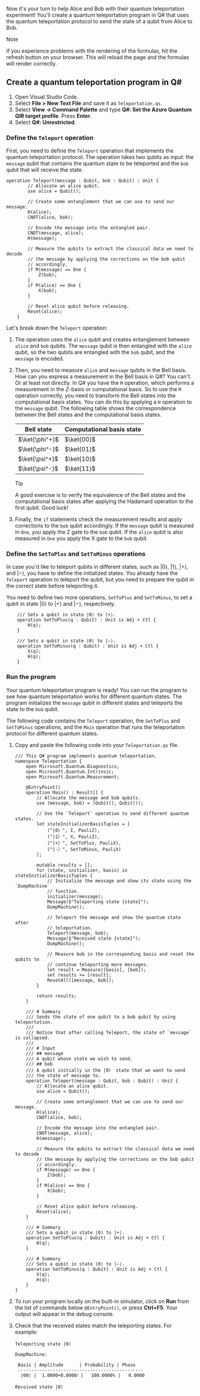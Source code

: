 
Now it's your turn to help Alice and Bob with their quantum teleportation experiment! You'll create a quantum teleportation program in Q# that uses the quantum teleportation protocol to send the state of a qubit from Alice to Bob. 

> [!NOTE]
> If you experience problems with the rendering of the formulas, hit the refresh button on your browser. This will reload the page and the formulas will render correctly.

## Create a quantum teleportation program in Q#

1. Open Visual Studio Code.
1. Select **File > New Text File** and save it as `Teleportation.qs`.
1. Select **View -> Command Palette** and type **Q#: Set the Azure Quantum QIR target profile**. Press **Enter**.
1. Select **Q#: Unrestricted**.

### Define the `Teleport` operation

First, you need to define the `Teleport` operation that implements the quantum teleportation protocol. The operation takes two qubits as input: the `message` qubit that contains the quantum state to be teleported and the `bob` qubit that will receive the state. 

```qsharp
operation Teleport(message : Qubit, bob : Qubit) : Unit {
        // Allocate an alice qubit.
        use alice = Qubit();

        // Create some entanglement that we can use to send our message.
        H(alice);
        CNOT(alice, bob);

        // Encode the message into the entangled pair.
        CNOT(message, alice);
        H(message);

        // Measure the qubits to extract the classical data we need to decode
        // the message by applying the corrections on the bob qubit
        // accordingly.
        if M(message) == One {
            Z(bob);
        }
        if M(alice) == One {
            X(bob);
        }

        // Reset alice qubit before releasing.
        Reset(alice);
    }
```

Let's break down the `Teleport` operation:

1. The operation uses the `alice` qubit and creates entanglement between `alice` and `bob` qubits. The `message` qubit is then entangled with the `alice` qubit, so the two qubits are entangled with the `bob` qubit, and the `message` is encoded.
1. Then, you need to measure `alice` and `message` qubits in the Bell basis. How can you express a measurement in the Bell basis in Q#? You can't. Or at least not directly. In Q# you have the `M` operation, which performs a measurement in the $Z$-basis or computational basis. So to use the `M` operation correctly, you need to transform the Bell states into the computational basis states. You can do this by applying a `H` operation to the `message` qubit. The following table shows the correspondence between the Bell states and the computational basis states.

    | Bell state | Computational basis state |
    |------------|---------------------------|
    | $\ket{\phi^+}$ | $\ket{00}$ |
    | $\ket{\phi^-}$ | $\ket{01}$ |
    | $\ket{\psi^+}$ | $\ket{10}$ |
    | $\ket{\psi^-}$ | $\ket{11}$ |

    > [!TIP]
    > A good exercise is to verify the equivalence of the Bell states and the computational basis states after applying the Hadamard operation to the first qubit. Good luck!

1. Finally, the `if` statements check the measurement results and apply corrections to the `bob` qubit accordingly. If the `message` qubit is measured in `One`, you apply the Z gate to the `bob` qubit. If the `alice` qubit is also measured in `One` you apply the X gate to the `bob` qubit. 

### Define the `SetToPlus` and `SetToMinus` operations

In case you'd like to teleport qubits in different states, such as |0⟩, |1⟩, |+⟩, and |−⟩, you have to define the initialized states. You already have the `Teleport` operation to teleport the qubit, but you need to prepare the qubit in the correct state before teleporting it.

You need to define two more operations, `SetToPlus` and `SetToMinus`, to set a qubit in state |0⟩ to |+⟩ and |−⟩, respectively.

```qsharp
    /// Sets a qubit in state |0⟩ to |+⟩.
    operation SetToPlus(q : Qubit) : Unit is Adj + Ctl {
        H(q);
    }

    /// Sets a qubit in state |0⟩ to |−⟩.
    operation SetToMinus(q : Qubit) : Unit is Adj + Ctl {
        X(q);
        H(q);
    }
```

### Run the program

Your quantum teleportation program is ready! You can run the program to see how quantum teleportation works for different quantum states. The program initializes the `message` qubit in different states and teleports the state to the `bob` qubit.

The following code contains the `Teleport` operation, the `SetToPlus` and `SetToMinus` operations, and the `Main` operation that runs the teleportation protocol for different quantum states.

1. Copy and paste the following code into your `Teleportation.qs` file.

    ```qsharp
    /// This Q# program implements quantum teleportation.
    namespace Teleportation {
        open Microsoft.Quantum.Diagnostics;
        open Microsoft.Quantum.Intrinsic;
        open Microsoft.Quantum.Measurement;
    
        @EntryPoint()
        operation Main() : Result[] {
            // Allocate the message and bob qubits.
            use (message, bob) = (Qubit(), Qubit());
    
            // Use the `Teleport` operation to send different quantum states.
            let stateInitializerBasisTuples = [
                ("|0〉", I, PauliZ),
                ("|1〉", X, PauliZ),
                ("|+〉", SetToPlus, PauliX),
                ("|-〉", SetToMinus, PauliX)
            ];
    
            mutable results = [];
            for (state, initializer, basis) in stateInitializerBasisTuples {
                // Initialize the message and show its state using the `DumpMachine`
                // function.
                initializer(message);
                Message($"Teleporting state {state}");
                DumpMachine();
    
                // Teleport the message and show the quantum state after
                // teleportation.
                Teleport(message, bob);
                Message($"Received state {state}");
                DumpMachine();
    
                // Measure bob in the corresponding basis and reset the qubits to
                // continue teleporting more messages.
                let result = Measure([basis], [bob]);
                set results += [result];
                ResetAll([message, bob]);
            }
    
            return results;
        }
    
        /// # Summary
        /// Sends the state of one qubit to a bob qubit by using teleportation.
        ///
        /// Notice that after calling Teleport, the state of `message` is collapsed.
        ///
        /// # Input
        /// ## message
        /// A qubit whose state we wish to send.
        /// ## bob
        /// A qubit initially in the |0〉 state that we want to send
        /// the state of message to.
        operation Teleport(message : Qubit, bob : Qubit) : Unit {
            // Allocate an alice qubit.
            use alice = Qubit();
    
            // Create some entanglement that we can use to send our message.
            H(alice);
            CNOT(alice, bob);
    
            // Encode the message into the entangled pair.
            CNOT(message, alice);
            H(message);
    
            // Measure the qubits to extract the classical data we need to decode
            // the message by applying the corrections on the bob qubit
            // accordingly.
            if M(message) == One {
                Z(bob);
            }
            if M(alice) == One {
                X(bob);
            }
    
            // Reset alice qubit before releasing.
            Reset(alice);
        }
    
        /// # Summary
        /// Sets a qubit in state |0⟩ to |+⟩.
        operation SetToPlus(q : Qubit) : Unit is Adj + Ctl {
            H(q);
        }
    
        /// # Summary
        /// Sets a qubit in state |0⟩ to |−⟩.
        operation SetToMinus(q : Qubit) : Unit is Adj + Ctl {
            X(q);
            H(q);
        }
    }
    ```

1. To run your program locally on the built-in simulator, click on **Run** from the list of commands below `@EntryPoint()`, or press **Ctrl+F5**. Your output will appear in the debug console.
1. Check that the received states match the teleporting states. For example: 

    ```output
    Teleporting state |0〉
    
    DumpMachine:
    
     Basis | Amplitude      | Probability | Phase
     -----------------------------------------------
      |00⟩ |  1.0000+0.0000𝑖 |   100.0000% |   0.0000
    
    Received state |0〉
    ```

